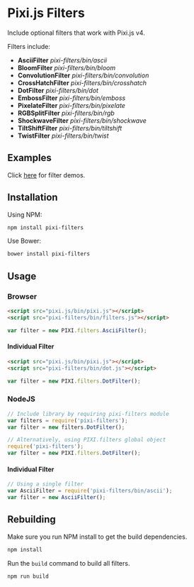 # Pixi.js Filters

Include optional filters that work with Pixi.js v4.

Filters include:

* **AsciiFilter** _pixi-filters/bin/ascii_
* **BloomFilter** _pixi-filters/bin/bloom_
* **ConvolutionFilter** _pixi-filters/bin/convolution_
* **CrossHatchFilter** _pixi-filters/bin/crosshatch_
* **DotFilter** _pixi-filters/bin/dot_
* **EmbossFilter** _pixi-filters/bin/emboss_
* **PixelateFilter** _pixi-filters/bin/pixelate_
* **RGBSplitFilter** _pixi-filters/bin/rgb_
* **ShockwaveFilter** _pixi-filters/bin/shockwave_
* **TiltShiftFilter** _pixi-filters/bin/tiltshift_
* **TwistFilter** _pixi-filters/bin/twist_

## Examples

Click [here](http://pixijs.github.io/pixi-filters/examples) for filter demos.

## Installation

Using NPM:

```bash
npm install pixi-filters
```
Use Bower:

```bash
bower install pixi-filters
```

## Usage 

### Browser

```html
<script src="pixi.js/bin/pixi.js"></script>
<script src="pixi-filters/bin/filters.js"></script>
```
```js
var filter = new PIXI.filters.AsciiFilter();
```

#### Individual Filter

```html
<script src="pixi.js/bin/pixi.js"></script>
<script src="pixi-filters/bin/dot.js"></script>
```
```js
var filter = new PIXI.filters.DotFilter();
```

### NodeJS

```js
// Include library by requiring pixi-filters module
var filters = require('pixi-filters');
var filter = new filters.DotFilter();

// Alternatively, using PIXI.filters global object
require('pixi-filters');
var filter = new PIXI.filters.DotFilter();
```

#### Individual Filter

```js
// Using a single filter
var AsciiFilter = require('pixi-filters/bin/ascii');
var filter = new AsciiFilter();
```

## Rebuilding

Make sure you run NPM install to get the build dependencies.

```bash
npm install
```

Run the `build` command to build all filters.

```bash
npm run build
```
